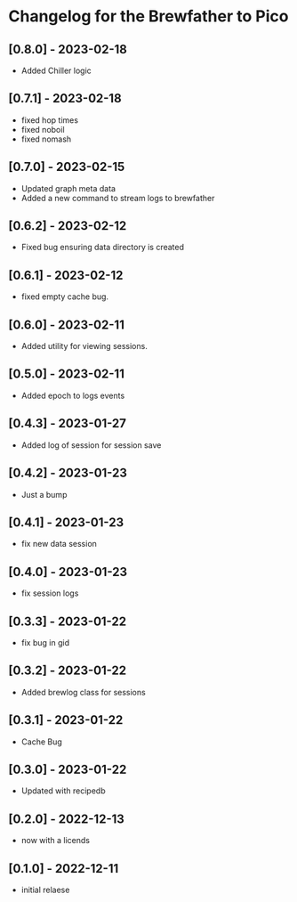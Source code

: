 # Changelog for the Brewfather to Pico

## [0.8.0] - 2023-02-18
- Added Chiller logic

## [0.7.1] - 2023-02-18
- fixed hop times
- fixed noboil
- fixed nomash

## [0.7.0] - 2023-02-15
- Updated graph meta data
- Added a new command to stream logs to brewfather

## [0.6.2] - 2023-02-12
- Fixed bug ensuring data directory is created

## [0.6.1] - 2023-02-12
- fixed empty cache bug.

## [0.6.0] - 2023-02-11
- Added utility for viewing sessions.

## [0.5.0] - 2023-02-11
- Added epoch to logs events

## [0.4.3] - 2023-01-27
- Added log of session for session save

## [0.4.2] - 2023-01-23
- Just a bump

## [0.4.1] - 2023-01-23
- fix new data session

## [0.4.0] - 2023-01-23
- fix session logs

## [0.3.3] - 2023-01-22
- fix bug in gid

## [0.3.2] - 2023-01-22
- Added brewlog class for sessions

## [0.3.1] - 2023-01-22
- Cache Bug

## [0.3.0] - 2023-01-22
- Updated with recipedb

## [0.2.0] - 2022-12-13
- now with a licends

## [0.1.0] - 2022-12-11
- initial relaese
